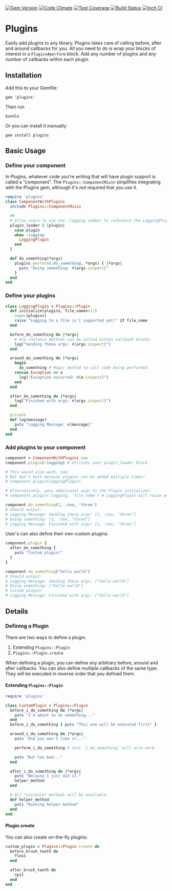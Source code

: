 [![Gem Version](https://badge.fury.io/rb/plugins.svg)](http://badge.fury.io/rb/plugins) [![Code Climate](https://codeclimate.com/github/payout/plugins/badges/gpa.svg)](https://codeclimate.com/github/payout/plugins) [![Test Coverage](https://codeclimate.com/github/payout/plugins/badges/coverage.svg)](https://codeclimate.com/github/payout/plugins/coverage) [![Build Status](https://semaphoreci.com/api/v1/projects/0d4247ed-8481-4df7-b0db-6e35e7dd4158/559781/shields_badge.svg)](https://semaphoreci.com/payout/plugins--2) [![Inch CI](http://inch-ci.org/github/payout/plugins.png)](http://inch-ci.org/github/payout/plugins)


# Plugins

Easily add plugins to any library. Plugins takes care of calling before, after
and around callbacks for you. All you need to do is wrap your blocks of interest
in a `Plugins#perform` block. Add any number of plugins and any number of callbacks
within each plugin.

## Installation

Add this to your Gemfile:

```
gem 'plugins'
```

Then run

```
bundle
```

Or you can install it manually:

```
gem install plugins
```

## Basic Usage

### Define your component
In Plugins, whatever code you're writing that will have plugin support is called a "component". The `Plugins::ComponentMixin` simplifies integrating with the Plugins gem, although it's not required that you use it.

```ruby
require 'plugins'
class ComponentWithPlugins
  include Plugins::ComponentMixin

  ##
  # Allow users to use the :logging symbol to reference the LoggingPlugin
  plugin_loader { |plugin|
    case plugin
    when :logging
      LoggingPlugin
    end
  }

  def do_something(*args)
    plugins.perform(:do_something, *args) { |*args|
      puts "Doing something: #{args.inspect}"
    }
  end
end
```

### Define your plugins

```ruby
class LoggingPlugin < Plugins::Plugin
  def initialize(plugins, file_name=nil)
    super(plugins)
    raise "Logging to a file is't supported yet!" if file_name
  end

  before_do_something do |*args|
    # Any instance methods can be called within callback blocks.
    log("Sending these args: #{args.inspect}")
  end

  around_do_something do |*args|
    begin
      do_something # Magic method to call code being performed
    rescue Exception => e
      log("Exception occurred! #{e.inspect}")
    end
  end

  after_do_something do |*args|
    log("Finished with args: #{args.inspect}")
  end

  private
  def log(message)
    puts "Logging Message: #{message}"
  end
end
```

### Add plugins to your component

```ruby
component = ComponentWithPlugins.new
component.plugin(:logging) # Utilizes your plugin_loader block.

# This would also work, too.
# But don't both because plugins can be added multiple times!
# component.plugin(LoggingPlugin)

# Alternatively, pass additional args to the Plugin initializer:
# component.plugin(:logging, 'file_name') # LoggingPlugin will raise an exception

component.do_something(1, :two, 'three')
# Should output:
# Logging Message: Sending these args: [1, :two, "three"]
# Doing something: [1, :two, "three"]
# Logging Message: Finished with args: [1, :two, "three"]
```

User's can also define their own custom plugins:

```ruby
component.plugin {
  after_do_something {
    puts "Custom plugin!"
  }
}

component.do_something("hello world")
# Should output:
# Logging Message: Sending these args: ["hello world"]
# Doing something: ["hello world"]
# Custom plugin!
# Logging Message: Finished with args: ["hello world"]
```

## Details

### Defining a Plugin

There are two ways to define a plugin.
  1. Extending `Plugins::Plugin`
  2. `Plugins::Plugin.create`

When defining a plugin, you can define any arbitrary before, around and after callbacks.
You can also define multiple callbacks of the same type. They will be executed in reverse order
that you defined them.

#### Extending `Plugins::Plugin`

```ruby
require 'plugins'

class CustomPlugin < Plugins::Plugin
  before_i_do_something do |*args|
    puts "I'm about to do something..."
  end
  before_i_do_something { puts "This one will be executed first" }

  around_i_do_something do |*args|
    puts "And you won't like it..."

    perform_i_do_something # Just `i_do_something` will also work.

    puts "But too bad..."
  end

  after_i_do_something do |*args|
    puts "Because I just did it."
    helper_method
  end

  # All *instance* methods will be available.
  def helper_method
    puts "Running helper method"
  end
end
```

#### Plugin.create

You can also create on-the-fly plugins:

```ruby
custom_plugin = Plugins::Plugin.create do
  before_brush_teeth do
    floss
  end

  after_brush_teeth do
    spit
  end
end
```
